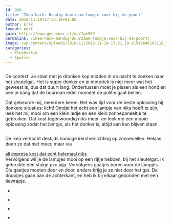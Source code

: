 ```yaml
---
id: 999
title: 'Ikea hack: Handig duurzaam lampje voor bij de poort'
date: 2018-11-19T17:52:18+01:00
author: Erik
layout: post
guid: https://www.geensnor.nl/wp/?p=999
permalink: /ikea-hack-handig-duurzaam-lampje-voor-bij-de-poort/
image: /wp-content/uploads/2018/11/2018-11-19-17.21.18-e1542646102118.jpg
categories:
  - Klushoekje
  - Spullen
---
```

<div class="wp-block-image">
  <figure class="alignleft"><img src="https://www.geensnor.nl/wp/wp-content/uploads/2018/11/2018-11-19-17.21.45-e1542646448423-150x150.jpg" alt="" class="wp-image-1003" srcset="https://www.geensnor.nl/wp/wp-content/uploads/2018/11/2018-11-19-17.21.45-e1542646448423-150x150.jpg 150w, https://www.geensnor.nl/wp/wp-content/uploads/2018/11/2018-11-19-17.21.45-e1542646448423-450x450.jpg 450w" sizes="(max-width: 150px) 100vw, 150px" /></figure>
</div>

<p class="has-background has-light-gray-background-color">
  De context: Je staat met je dronken kop midden in de nacht te zoeken naar het sleutelgat. Het is super donker en je motoriek is niet meer wat het geweest is, dus dat duurt lang. Ondertussen moet je pissen als een hond en ben je bang dat de buurman ieder moment de politie gaat bellen.
</p> Dat gebeurde mij, meerdere keren. Het was tijd voor de beste oplossing bij donkere situaties: licht! Omdat het echt een lampje van niks hoeft te zijn, leek het mij mooi om een klein ledje en een klein zonnepaneeltje te gebruiken. Dat kost tegenwoordig niks meer&nbsp; en leek me een mooie oplossing zodat het lampje, als het donker is, altijd aan kan blijven staan.

  
  
  


<div class="wp-block-image">
  <figure class="alignright"><img src="https://cdn1.eminza.com/images/product/150/049/7/049743/guirlande-lumineuse-solaire-16-m-blanc-chaud-175-led_49743_1.jpg" alt="" /></figure>
</div> De ikea verkocht destijds handige kerstverlichting op zonnecellen. Helaas doen ze dat niet meer, maar via 

[ali express kost dat echt helemaal niks](https://www.aliexpress.com/popular/solar-powered-outdoor-christmas-lights.html)  
Vervolgens wil je de lampjes mooi op een rijtje hebben, bij het sleutelgat. Ik gebruikte een stukje pvc pijp. Vervolgens gaatjes boren voor de lampjes. Die gaatjes moeten door en door, anders krijg je ze niet door het gat. De draadjes gaan aan de achterkant, en heb ik bij elkaar gebonden met een tiewrapje.  
  


<ul class="wp-block-gallery columns-3 is-cropped">
  <li class="blocks-gallery-item">
    <figure><img src="https://www.geensnor.nl/wp/wp-content/uploads/2018/11/2018-11-19-17.21.59-e1542646459297.jpg" alt="" data-id="1004" data-link="https://www.geensnor.nl/wp/ikea-hack-handig-duurzaam-lampje-voor-bij-de-poort/2018-11-19-17-21-59/" class="wp-image-1004" srcset="https://www.geensnor.nl/wp/wp-content/uploads/2018/11/2018-11-19-17.21.59-e1542646459297.jpg 450w, https://www.geensnor.nl/wp/wp-content/uploads/2018/11/2018-11-19-17.21.59-e1542646459297-225x300.jpg 225w" sizes="(max-width: 450px) 100vw, 450px" /></figure>
  </li>
  <li class="blocks-gallery-item">
    <figure><img src="https://www.geensnor.nl/wp/wp-content/uploads/2018/11/2018-11-19-17.21.45-e1542646448423.jpg" alt="" data-id="1003" data-link="https://www.geensnor.nl/wp/ikea-hack-handig-duurzaam-lampje-voor-bij-de-poort/2018-11-19-17-21-45/" class="wp-image-1003" srcset="https://www.geensnor.nl/wp/wp-content/uploads/2018/11/2018-11-19-17.21.45-e1542646448423.jpg 450w, https://www.geensnor.nl/wp/wp-content/uploads/2018/11/2018-11-19-17.21.45-e1542646448423-225x300.jpg 225w" sizes="(max-width: 450px) 100vw, 450px" /></figure>
  </li>
  <li class="blocks-gallery-item">
    <figure><img src="https://www.geensnor.nl/wp/wp-content/uploads/2018/11/2018-11-19-17.21.33-e1542646438684.jpg" alt="" data-id="1002" data-link="https://www.geensnor.nl/wp/ikea-hack-handig-duurzaam-lampje-voor-bij-de-poort/2018-11-19-17-21-33/" class="wp-image-1002" srcset="https://www.geensnor.nl/wp/wp-content/uploads/2018/11/2018-11-19-17.21.33-e1542646438684.jpg 450w, https://www.geensnor.nl/wp/wp-content/uploads/2018/11/2018-11-19-17.21.33-e1542646438684-225x300.jpg 225w" sizes="(max-width: 450px) 100vw, 450px" /></figure>
  </li>
  <li class="blocks-gallery-item">
    <figure><img src="https://www.geensnor.nl/wp/wp-content/uploads/2018/11/2018-11-19-17.21.18-1-e1542646424506.jpg" alt="" data-id="1001" data-link="https://www.geensnor.nl/wp/ikea-hack-handig-duurzaam-lampje-voor-bij-de-poort/2018-11-19-17-21-18-2/" class="wp-image-1001" srcset="https://www.geensnor.nl/wp/wp-content/uploads/2018/11/2018-11-19-17.21.18-1-e1542646424506.jpg 450w, https://www.geensnor.nl/wp/wp-content/uploads/2018/11/2018-11-19-17.21.18-1-e1542646424506-225x300.jpg 225w" sizes="(max-width: 450px) 100vw, 450px" /></figure>
  </li>
</ul>